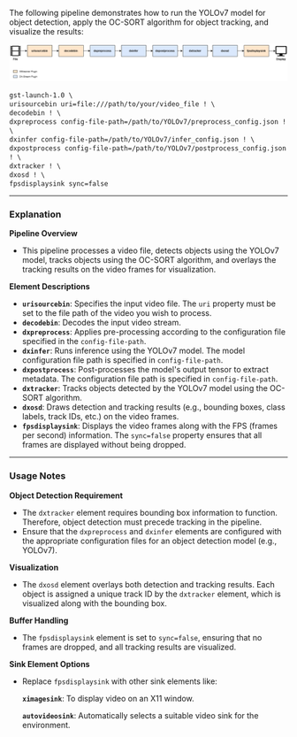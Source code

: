 
The following pipeline demonstrates how to run the YOLOv7 model for object detection, apply the OC-SORT algorithm for object tracking, and visualize the results:

![](./../../resources/object_detection_mot.png)

```
gst-launch-1.0 \
urisourcebin uri=file:///path/to/your/video_file ! \
decodebin ! \
dxpreprocess config-file-path=/path/to/YOLOv7/preprocess_config.json ! \
dxinfer config-file-path=/path/to/YOLOv7/infer_config.json ! \
dxpostprocess config-file-path=/path/to/YOLOv7/postprocess_config.json ! \
dxtracker ! \
dxosd ! \
fpsdisplaysink sync=false
```

---

### **Explanation**

**Pipeline Overview**

- This pipeline processes a video file, detects objects using the YOLOv7 model, tracks objects using the OC-SORT algorithm, and overlays the tracking results on the video frames for visualization.

**Element Descriptions**

- **`urisourcebin`**: Specifies the input video file. The `uri` property must be set to the file path of the video you wish to process.
- **`decodebin`**: Decodes the input video stream.
- **`dxpreprocess`**: Applies pre-processing according to the configuration file specified in the `config-file-path`.
- **`dxinfer`**: Runs inference using the YOLOv7 model. The model configuration file path is specified in `config-file-path`.
- **`dxpostprocess`**: Post-processes the model's output tensor to extract metadata. The configuration file path is specified in `config-file-path`.
- **`dxtracker`**: Tracks objects detected by the YOLOv7 model using the OC-SORT algorithm.
- **`dxosd`**: Draws detection and tracking results (e.g., bounding boxes, class labels, track IDs, etc.) on the video frames.
- **`fpsdisplaysink`**: Displays the video frames along with the FPS (frames per second) information. The `sync=false` property ensures that all frames are displayed without being dropped.

---

### **Usage Notes**

**Object Detection Requirement**

- The `dxtracker` element requires bounding box information to function. Therefore, object detection must precede tracking in the pipeline.
- Ensure that the `dxpreprocess` and `dxinfer` elements are configured with the appropriate configuration files for an object detection model (e.g., YOLOv7).

**Visualization**

- The `dxosd` element overlays both detection and tracking results. Each object is assigned a unique track ID by the `dxtracker` element, which is visualized along with the bounding box.

**Buffer Handling**

- The `fpsdisplaysink` element is set to `sync=false`, ensuring that no frames are dropped, and all tracking results are visualized.

**Sink Element Options**

- Replace `fpsdisplaysink` with other sink elements like:

    **`ximagesink`**: To display video on an X11 window.
    
    **`autovideosink`**: Automatically selects a suitable video sink for the environment.